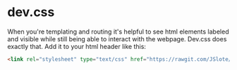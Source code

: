 dev.css
======

When you're templating and routing it's helpful to see html elements labeled and visible while still being able to interact with the webpage. Dev.css does exactly that. Add it to your html header like this:

```html
<link rel="stylesheet" type="text/css" href="https://rawgit.com/JSlote/dev.css/master/dev.css">
```